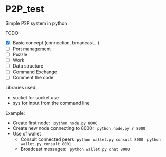 # P2P_test
Simple P2P system in python

TODO
- [x] Basic concept (connection, broadcast...)
- [ ] Port management
- [ ] Puzzle
- [ ] Work
- [ ] Data structure
- [ ] Command Exchange
- [ ] Comment the code

Libraries used:
- socket for socket use
- sys for input from the command line

Example:
* Create first node: 
``` python node.py 8000```
* Create new node connecting to 8000: 
``` python node.py r 8000```
* Use of wallet
  * Consult connected peers:
 ```python wallet.py consult 8000```
 ``` python wallet.py consult 8001```
  * Broadcast messages:
 ``` python wallet.py chat 8000```

